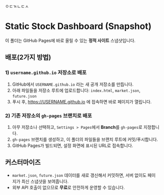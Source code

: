 ㅇㄷㄳㄴㄷㅅ
# Static Stock Dashboard (Snapshot)

이 폴더는 GitHub Pages에 바로 올릴 수 있는 **정적 사이트** 스냅샷입니다.

## 배포(2가지 방법)

### 1) `username.github.io` 저장소로 배포
1. GitHub에서 `USERNAME.github.io` 라는 새 공개 저장소를 만듭니다.
2. 아래 파일들을 저장소 루트에 업로드합니다: `index.html`, `market.json`, `future.json`
3. 푸시 후, https://USERNAME.github.io 에 접속하면 바로 페이지가 열립니다.

### 2) 기존 저장소의 `gh-pages` 브랜치로 배포
1. 아무 저장소나 선택하고, `Settings > Pages`에서 **Branch**를 `gh-pages`로 지정합니다.
2. `gh-pages` 브랜치를 생성하고, 이 폴더의 파일들을 브랜치 루트에 커밋/푸시합니다.
3. GitHub Pages가 빌드되면, 설정 화면에 표시된 URL로 접속합니다.

## 커스터마이즈
- `market.json`, `future.json` 데이터를 새로 갱신해서 커밋하면, 서버 없이도 페이지가 최신 스냅샷을 보여줍니다.
- 외부 API 호출이 없으므로 **무료**로 안전하게 운영할 수 있습니다.

